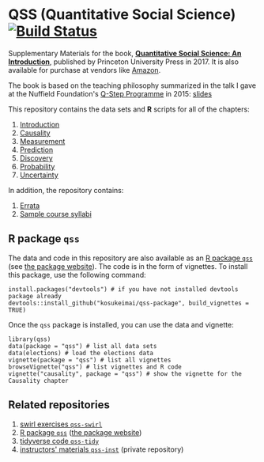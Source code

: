 # QSS (Quantitative Social Science) [![Build Status](https://travis-ci.org/kosukeimai/qss.svg?branch=master)](https://travis-ci.org/kosukeimai/qss)
Supplementary Materials for the book,
**[Quantitative Social Science: An Introduction](http://press.princeton.edu/titles/11025.html)**,
published by Princeton University Press in 2017.  It is
also available for purchase at vendors like
[Amazon](https://www.amazon.com/Quantitative-Social-Science-Kosuke-Imai/dp/0691175462).

The book is based on the teaching philosophy summarized in the talk I
gave at the Nuffield Foundation's
[Q-Step Programme](http://www.nuffieldfoundation.org/q-step) in 2015: 
[slides](http://imai.princeton.edu/talk/files/Q-Step15.pdf) 

This repository contains the data sets and **R** scripts for all of the chapters:

1. [Introduction](INTRO)
2. [Causality](CAUSALITY)
3. [Measurement](MEASUREMENT)
4. [Prediction](PREDICTION)
5. [Discovery](DISCOVERY)
6. [Probability](PROBABILITY)
7. [Uncertainty](UNCERTAINTY)

In addition, the repository contains:

1. [Errata](errata/QSSerrata.pdf)
2. [Sample course syllabi](syllabus)


## R package `qss`

The data and code in this repository are also available as an
[R package `qss`](https://github.com/kosukeimai/qss-package) 
(see [the package website](https://kosukeimai.github.io/qss-package/)). The code is in 
the form of vignettes. To install this package, use the following command:

    install.packages("devtools") # if you have not installed devtools package already
    devtools::install_github("kosukeimai/qss-package", build_vignettes = TRUE)
    
Once the `qss` package is installed, you can use the data and vignette:

    library(qss)
    data(package = "qss") # list all data sets
    data(elections) # load the elections data
    vignette(package = "qss") # list all vignettes
    browseVignette("qss") # list vignettes and R code
    vignette("causality", package = "qss") # show the vignette for the Causality chapter

## Related repositories

1. [swirl exercises `qss-swirl`](https://github.com/kosukeimai/qss-swirl)
2. [R package `qss`](https://github.com/kosukeimai/qss-package) ([the package website](https://kosukeimai.github.io/qss-package/))
3. [tidyverse code `qss-tidy`](https://github.com/jrnold/qss-tidy) 
4. [instructors' materials `qss-inst`](https://github.com/kosukeimai/qss-inst)
   (private repository)

